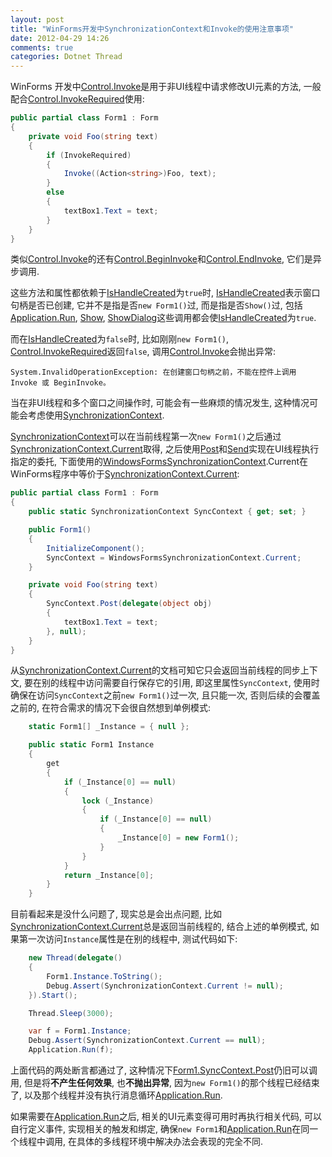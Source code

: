 ```yaml
---
layout: post
title: "WinForms开发中SynchronizationContext和Invoke的使用注意事项"
date: 2012-04-29 14:26
comments: true
categories: Dotnet Thread
---
```


WinForms 开发中[Control.Invoke][]是用于非UI线程中请求修改UI元素的方法, 一般配合[Control.InvokeRequired][]使用:

``` csharp Control.Invoke and Control.InvokeRequired
public partial class Form1 : Form
{
    private void Foo(string text)
    {
        if (InvokeRequired)
        {
            Invoke((Action<string>)Foo, text);
        }
        else
        {
            textBox1.Text = text;
        }
    }
}
```

类似[Control.Invoke][]的还有[Control.BeginInvoke][]和[Control.EndInvoke][], 它们是异步调用.

这些方法和属性都依赖于[IsHandleCreated][]为`true`时, [IsHandleCreated][]表示窗口句柄是否已创建, 它并不是指是否`new Form1()`过, 而是指是否`Show()`过, 包括[Application.Run][], [Show][], [ShowDialog][]这些调用都会使[IsHandleCreated][]为`true`.

而在[IsHandleCreated][]为`false`时, 比如刚刚`new Form1()`, [Control.InvokeRequired][]返回`false`, 调用[Control.Invoke][]会抛出异常:

    System.InvalidOperationException: 在创建窗口句柄之前，不能在控件上调用 Invoke 或 BeginInvoke。

<!-- more -->

当在非UI线程和多个窗口之间操作时, 可能会有一些麻烦的情况发生, 这种情况可能会考虑使用[SynchronizationContext][].

[SynchronizationContext][]可以在当前线程第一次`new Form1()`之后通过[SynchronizationContext.Current][]取得, 之后使用[Post][]和[Send][]实现在UI线程执行指定的委托, 下面使用的[WindowsFormsSynchronizationContext][].Current在WinForms程序中等价于[SynchronizationContext.Current][]:

``` csharp SynchronizationContext.Post
public partial class Form1 : Form
{
    public static SynchronizationContext SyncContext { get; set; }

    public Form1()
    {
        InitializeComponent();
        SyncContext = WindowsFormsSynchronizationContext.Current;
    }

    private void Foo(string text)
    {
    	SyncContext.Post(delegate(object obj)
		{
			textBox1.Text = text;
		}, null);
    }
}
```

从[SynchronizationContext.Current][]的文档可知它只会返回当前线程的同步上下文, 要在别的线程中访问需要自行保存它的引用, 即这里属性`SyncContext`, 使用时确保在访问`SyncContext`之前`new Form1()`过一次, 且只能一次, 否则后续的会覆盖之前的, 在符合需求的情况下会很自然想到单例模式:

``` csharp 线程安全的单例模式
	static Form1[] _Instance = { null };

	public static Form1 Instance
	{
	    get
	    {
	        if (_Instance[0] == null)
	        {
	            lock (_Instance)
	            {
	                if (_Instance[0] == null)
	                {
	                    _Instance[0] = new Form1();
	                }
	            }
	        }
	        return _Instance[0];
	    }
	}
```

目前看起来是没什么问题了, 现实总是会出点问题, 比如[SynchronizationContext.Current][]总是返回当前线程的, 结合上述的单例模式, 如果第一次访问`Instance`属性是在别的线程中, 测试代码如下:

``` csharp 在不同的线程中访问Form1.Instance
	new Thread(delegate()
	{
	    Form1.Instance.ToString();
	    Debug.Assert(SynchronizationContext.Current != null);
	}).Start();

	Thread.Sleep(3000);

	var f = Form1.Instance;
	Debug.Assert(SynchronizationContext.Current == null);
	Application.Run(f);
```

上面代码的两处断言都通过了, 这种情况下[Form1.SyncContext.Post][Post]仍旧可以调用, 但是将**不产生任何效果**, 也**不抛出异常**, 因为`new Form1()`的那个线程已经结束了, 以及那个线程并没有执行消息循环[Application.Run][].

如果需要在[Application.Run][]之后, 相关的UI元素变得可用时再执行相关代码, 可以自行定义事件, 实现相关的触发和绑定, 确保`new Form1`和[Application.Run][]在同一个线程中调用, 在具体的多线程环境中解决办法会表现的完全不同.



[SynchronizationContext]: http://msdn.microsoft.com/zh-cn/library/system.threading.synchronizationcontext.aspx
[Control.Invoke]: http://msdn.microsoft.com/zh-cn/library/zyzhdc6b.aspx
[Control.BeginInvoke]: http://msdn.microsoft.com/zh-cn/library/0b1bf3y3.aspx
[Control.EndInvoke]: http://msdn.microsoft.com/zh-cn/library/system.windows.forms.control.endinvoke.aspx
[Control.InvokeRequired]: http://msdn.microsoft.com/zh-cn/library/system.windows.forms.control.invokerequired.aspx
[IsHandleCreated]: http://msdn.microsoft.com/zh-cn/library/system.windows.forms.control.ishandlecreated.aspx
[SynchronizationContext.Current]: http://msdn.microsoft.com/zh-cn/library/system.threading.synchronizationcontext.current.aspx
[Post]: http://msdn.microsoft.com/zh-cn/library/system.threading.synchronizationcontext.post.aspx
[Send]: http://msdn.microsoft.com/zh-cn/library/system.threading.synchronizationcontext.send.aspx
[WindowsFormsSynchronizationContext]: http://msdn.microsoft.com/zh-cn/library/system.windows.forms.windowsformssynchronizationcontext.aspx
[Application.Run]: http://msdn.microsoft.com/zh-cn/library/ms157902.aspx
[Show]: http://msdn.microsoft.com/zh-cn/library/system.windows.forms.control.show.aspx
[ShowDialog]: http://msdn.microsoft.com/zh-cn/library/c7ykbedk.aspx


